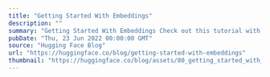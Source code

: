 ```yaml
---
title: "Getting Started With Embeddings"
description: ""
summary: "Getting Started With Embeddings Check out this tutorial with the Notebook Companion: Understanding e..."
pubDate: "Thu, 23 Jun 2022 00:00:00 GMT"
source: "Hugging Face Blog"
url: "https://huggingface.co/blog/getting-started-with-embeddings"
thumbnail: "https://huggingface.co/blog/assets/80_getting_started_with_embeddings/thumbnail.png"
---
```


